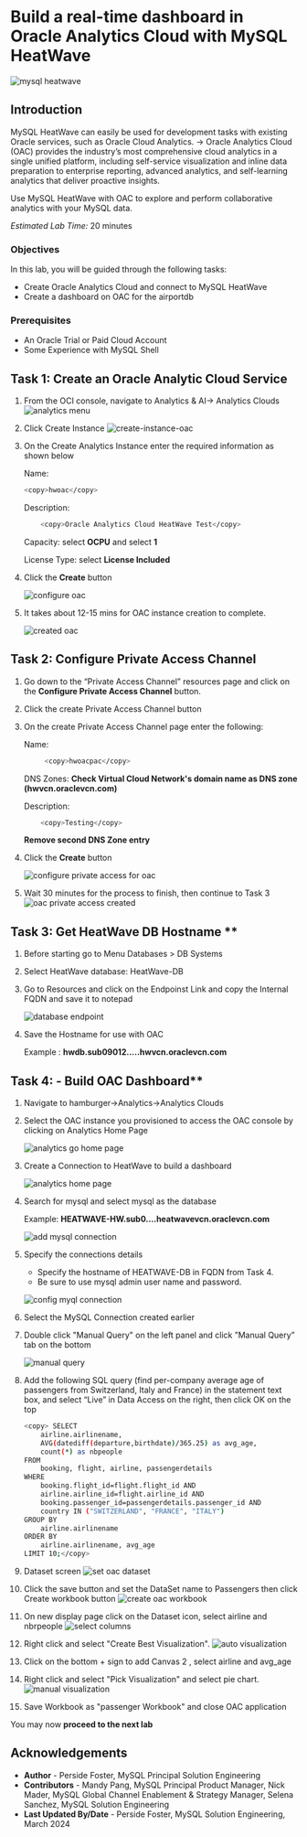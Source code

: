 # Build a real-time dashboard in Oracle Analytics Cloud with MySQL HeatWave

![mysql heatwave](./images/mysql-heatwave-logo.jpg "mysql heatwave")

## Introduction

MySQL HeatWave can easily be used for development tasks with existing Oracle services, such as Oracle Cloud Analytics. -> Oracle Analytics Cloud (OAC) provides the industry’s most comprehensive cloud analytics in a single unified platform, including self-service visualization and inline data preparation to enterprise reporting, advanced analytics, and self-learning analytics that deliver proactive insights.

Use MySQL HeatWave with OAC to explore and perform collaborative analytics with your MySQL data.

_Estimated Lab Time:_ 20 minutes

### Objectives

In this lab, you will be guided through the following tasks:

- Create Oracle Analytics Cloud and connect to MySQL HeatWave
- Create a dashboard on OAC for the airportdb

### Prerequisites

- An Oracle Trial or Paid Cloud Account
- Some Experience with MySQL Shell


## Task 1:  Create an Oracle Analytic Cloud Service

1. From the OCI console, navigate to Analytics & AI-> Analytics Clouds
 ![analytics menu](./images/analytics-menu.png " analytics menu")

2. Click Create Instance
 ![create-instance-oac](./images/create-instance-oac.png "create-instance-oac ")

3. On the Create Analytics Instance enter the required information as shown below

    Name:

    ```bash
    <copy>hwoac</copy> 
    ```

    Description:

    ```bash
        <copy>Oracle Analytics Cloud HeatWave Test</copy>
    ```

    Capacity: select **OCPU** and select **1**

    License Type: select **License Included**

4. Click the **Create** button

    ![configure oac](./images/config-oac.png "config-oac ")

5. It takes about 12-15 mins for OAC instance creation to complete.

    ![created oac](./images/created-oac.png " created-oac")

## Task 2: Configure Private Access Channel

1. Go down to the “Private Access Channel” resources page and click on the **Configure Private Access Channel**  button.

2. Click the create Private Access Channel button

3. On the create Private Access Channel page enter the following:

    Name:

    ```bash
         <copy>hwoacpac</copy>
    ```

    DNS Zones:
    **Check Virtual Cloud Network's domain name as DNS zone (hwvcn.oraclevcn.com)**

    Description:

    ```bash
        <copy>Testing</copy>
    ```

    **Remove second  DNS Zone entry**

4. Click the **Create** button

    ![configure private access for oac](./images/config-pac-oac.png " config-pac-oac")

5. Wait 30 minutes for the process to finish, then continue to Task 3
    ![oac private access created  ](./images/created-pac-oac.png " created-pac-oac")

## Task 3: Get HeatWave DB Hostname **

1. Before starting go to Menu Databases > DB Systems

2. Select HeatWave database: HeatWave-DB

3. Go to Resources and click on the Endpoinst Link and  copy the Internal FQDN and save it to notepad

    ![database endpoint](./images/hw-db-endpoint.png "hw-db-endpoint ")

4. Save the Hostname for use with OAC

    Example : **hwdb.sub09012.....hwvcn.oraclevcn.com**

## Task 4: - Build OAC Dashboard**

1. Navigate to hamburger->Analytics->Analytics Clouds

2. Select the OAC instance you provisioned to access the OAC console by clicking on Analytics Home Page

    ![analytics go home page](./images/analytics-go-home-page.png "analytics-go-home-page ")

3. Create a Connection to HeatWave to build a dashboard

    ![analytics home page](./images/analytics-home-page.png " analytics-home-page")

4. Search for mysql and select mysql as the database

    Example: **HEATWAVE-HW.sub0….heatwavevcn.oraclevcn.com**

    ![add mysql connection](./images/add-connection-mysql.png "add-connection-mysql ")

5. Specify the connections details

    - Specify the hostname of HEATWAVE-DB in FQDN from Task 4.
    - Be sure to use mysql admin user name and password.

    ![config myql connection](./images/config-add-connection-mysql.png "config-add-connection-mysql ")

6. Select the MySQL Connection created earlier

7. Double click "Manual Query" on the left panel and click ”Manual Query” tab on the bottom

    ![manual query](./images/manual-query-select.png "manual-query-select ")

8. Add the following SQL query (find per-company average age of passengers from Switzerland, Italy and France) in the statement text box, and select “Live” in Data Access on the right, then click OK on the top

    ```bash  
    <copy> SELECT
        airline.airlinename,
        AVG(datediff(departure,birthdate)/365.25) as avg_age,
        count(*) as nbpeople
    FROM
        booking, flight, airline, passengerdetails
    WHERE
        booking.flight_id=flight.flight_id AND
        airline.airline_id=flight.airline_id AND
        booking.passenger_id=passengerdetails.passenger_id AND
        country IN ("SWITZERLAND", "FRANCE", "ITALY")
    GROUP BY
        airline.airlinename
    ORDER BY
        airline.airlinename, avg_age
    LIMIT 10;</copy>
    ```

9. Dataset screen
    ![set oac dataset](./images/new-data-set-oac.png "new-data-set-oac ")

10. Click the  save button and set the DataSet name to Passengers then click Create workbook button
    ![create oac workbook](./images/create-workbook-oac.png "create-workbook-oac")

11. On new display page  click on the Dataset icon, select airline and nbrpeople
    ![select columns](./images/passenger-column.png "passenger-column")
12. Right click and select "Create Best Visualization".
    ![auto visualization](./images/best-visualization-oac.png "best-visualization-oac")

13. Click on the bottom + sign to add Canvas 2 , select airline and avg_age
14. Right click and select "Pick Visualization" and select pie chart.
    ![manual visualization](./images/pick-visualization-oac.png "pick-visualization-oac ")

15. Save Workbook as "passenger Workbook" and close OAC application


You may now **proceed to the next lab**

## Acknowledgements

- **Author** - Perside Foster, MySQL Principal Solution Engineering
- **Contributors** - Mandy Pang, MySQL Principal Product Manager,  Nick Mader, MySQL Global Channel Enablement & Strategy Manager, Selena Sanchez, MySQL Solution Engineering
- **Last Updated By/Date** - Perside Foster, MySQL Solution Engineering, March 2024